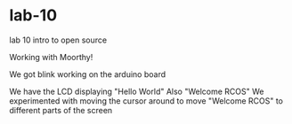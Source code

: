 # lab-10
lab 10 intro to open source

Working with Moorthy!

We got blink working on the arduino board

We have the LCD displaying "Hello World"
Also "Welcome RCOS"
We experimented with moving the cursor around to move "Welcome RCOS" to different parts of the screen

